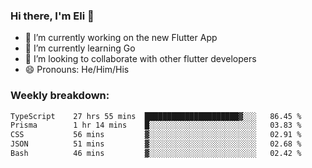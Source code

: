 ### Hi there, I'm Eli 👋
- 🔭 I’m currently working on the new Flutter App
- 🌱 I’m currently learning Go
- 🦄 I’m looking to collaborate with other flutter developers
- 😄 Pronouns: He/Him/His

### Weekly breakdown:
<!--START_SECTION:waka-->

```txt
TypeScript    27 hrs 55 mins  █████████████████████▓░░░   86.45 %
Prisma        1 hr 14 mins    █░░░░░░░░░░░░░░░░░░░░░░░░   03.83 %
CSS           56 mins         ▓░░░░░░░░░░░░░░░░░░░░░░░░   02.91 %
JSON          51 mins         ▓░░░░░░░░░░░░░░░░░░░░░░░░   02.68 %
Bash          46 mins         ▓░░░░░░░░░░░░░░░░░░░░░░░░   02.42 %
```

<!--END_SECTION:waka-->
